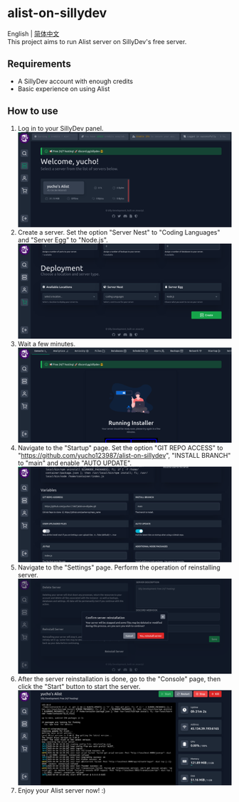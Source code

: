 # alist-on-sillydev
English | [简体中文](https://github.com/yucho123987/alist-on-sillydev/blob/main/README_chs.md)  
This project aims to run Alist server on SillyDev's free server.
## Requirements
- A SillyDev account with enough credits
- Basic experience on using Alist
## How to use
1. Log in to your SillyDev panel.
![SillyDev Dashboard](https://raw.githubusercontent.com/yucho123987/alist-on-sillydev/refs/heads/screenshots/SillyDev%20Dashboard.png)
2. Create a server. Set the option "Server Nest" to "Coding Languages" and "Server Egg" to "Node.js".
![SillyDev Create Server](https://raw.githubusercontent.com/yucho123987/alist-on-sillydev/refs/heads/screenshots/SillyDev%20Create%20Server.png)
3. Wait a few minutes.
![SillyDev Installing](https://raw.githubusercontent.com/yucho123987/alist-on-sillydev/refs/heads/screenshots/SillyDev%20Installing.png)
4. Navigate to the "Startup" page. Set the option "GIT REPO ACCESS" to "https://github.com/yucho123987/alist-on-sillydev", "INSTALL BRANCH" to "main" and enable "AUTO UPDATE".
![SillyDev Startup Settings](https://raw.githubusercontent.com/yucho123987/alist-on-sillydev/refs/heads/screenshots/SillyDev%20Startup%20Settings.png)
5. Navigate to the "Settings" page. Perform the operation of reinstalling server.
![SillyDev Settings](https://raw.githubusercontent.com/yucho123987/alist-on-sillydev/refs/heads/screenshots/SillyDev%20Settings.png)
6. After the server reinstallation is done, go to the "Console" page, then click the "Start" button to start the server.
![SillyDev Console](https://raw.githubusercontent.com/yucho123987/alist-on-sillydev/refs/heads/screenshots/SillyDev%20Console.png)
7. Enjoy your Alist server now! :)
